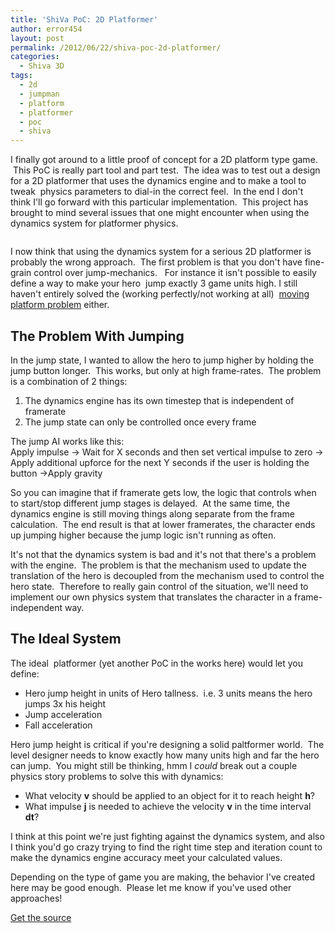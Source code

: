 ```yaml
---
title: 'ShiVa PoC: 2D Platformer'
author: error454
layout: post
permalink: /2012/06/22/shiva-poc-2d-platformer/
categories:
  - Shiva 3D
tags:
  - 2d
  - jumpman
  - platform
  - platformer
  - poc
  - shiva
---
```

I finally got around to a little proof of concept for a 2D platform type game.  This PoC is really part tool and part test.  The idea was to test out a design for a 2D platformer that uses the dynamics engine and to make a tool to tweak  physics parameters to dial-in the correct feel.  In the end I don't think I'll go forward with this particular implementation.  This project has brought to mind several issues that one might encounter when using the dynamics system for platformer physics.

<a href='https://dl.dropbox.com/u/7079101/shiva/jumpMan.html'><img src='{{ site.url }}/assets/uploads/2012/06/jumpman.jpg' alt=''></a>

I now think that using the dynamics system for a serious 2D platformer is probably the wrong approach.  The first problem is that you don't have fine-grain control over jump-mechanics.   For instance it isn't possible to easily define a way to make your hero  jump exactly 3 game units high. I still haven't entirely solved the (working perfectly/not working at all)  <a href="http://www.stonetrip.com/developer/forum/viewtopic.php?f=13&t=26018" target="_blank">moving platform problem</a> either.



## The Problem With Jumping

In the jump state, I wanted to allow the hero to jump higher by holding the jump button longer.  This works, but only at high frame-rates.  The problem is a combination of 2 things:

1.  The dynamics engine has its own timestep that is independent of framerate
2.  The jump state can only be controlled once every frame

The jump AI works like this:  
Apply impulse -> Wait for X seconds and then set vertical impulse to zero -> Apply additional upforce for the next Y seconds if the user is holding the button ->Apply gravity

So you can imagine that if framerate gets low, the logic that controls when to start/stop different jump stages is delayed.  At the same time, the dynamics engine is still moving things along separate from the frame calculation.  The end result is that at lower framerates, the character ends up jumping higher because the jump logic isn't running as often.

It's not that the dynamics system is bad and it's not that there's a problem with the engine.  The problem is that the mechanism used to update the translation of the hero is decoupled from the mechanism used to control the hero state.  Therefore to really gain control of the situation, we'll need to implement our own physics system that translates the character in a frame-independent way.

## The Ideal System

The ideal  platformer (yet another PoC in the works here) would let you define:

*   Hero jump height in units of Hero tallness.  i.e. 3 units means the hero jumps 3x his height
*   Jump acceleration
*   Fall acceleration

Hero jump height is critical if you're designing a solid paltformer world.  The level designer needs to know exactly how many units high and far the hero can jump.  You might still be thinking, hmm I *could* break out a couple physics story problems to solve this with dynamics:

*   What velocity **v** should be applied to an object for it to reach height **h**?
*   What impulse **j** is needed to achieve the velocity **v** in the time interval **dt**?

I think at this point we're just fighting against the dynamics system, and also I think you'd go crazy trying to find the right time step and iteration count to make the dynamics engine accuracy meet your calculated values.

Depending on the type of game you are making, the behavior I've created here may be good enough.  Please let me know if you've used other approaches!

<a href="https://github.com/error454/ShiVa-Proof-Of-Concept" target="_blank">Get the source</a>